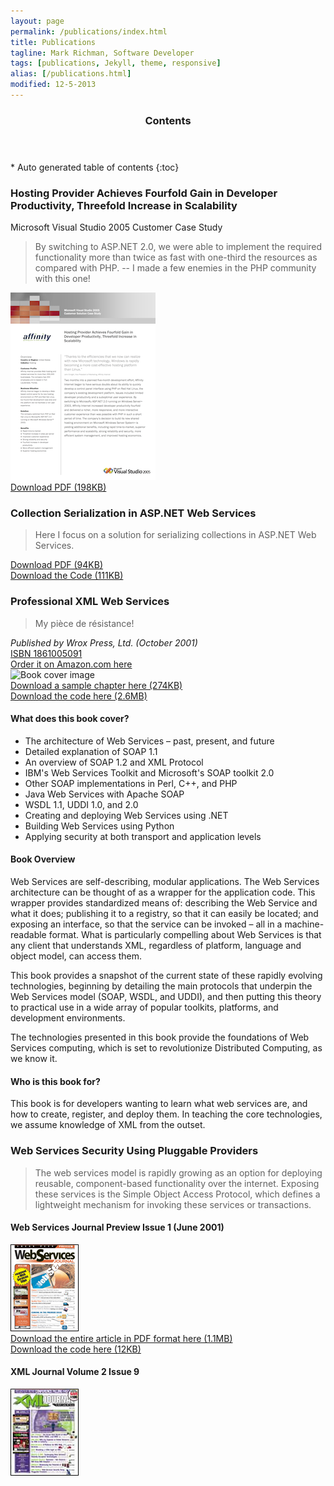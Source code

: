 ```yaml
---
layout: page
permalink: /publications/index.html
title: Publications
tagline: Mark Richman, Software Developer
tags: [publications, Jekyll, theme, responsive]
alias: [/publications.html]
modified: 12-5-2013
---
```


<section id="table-of-contents" class="toc">
<header>
<h3>Contents</h3>
</header>
<div id="drawer" markdown="1">
*  Auto generated table of contents
{:toc}
</div>
</section>

### Hosting Provider Achieves Fourfold Gain in Developer Productivity, Threefold Increase in Scalability
Microsoft Visual Studio 2005 Customer Case Study

> By switching to ASP.NET 2.0, we were able to implement the required functionality more than twice as fast with one-third the resources as compared with PHP. -- I made a few enemies in the PHP community with this one!  
  
![PDF cover image](/assets/MSCaseStudy.png "PDF Cover Image")  
[Download PDF (198KB)](/assets/MSCaseStudy.pdf)  


### Collection Serialization in ASP.NET Web Services

> Here I focus on a solution for serializing collections in ASP.NET Web Services.   

[Download PDF (94KB)](/assets/Collections.pdf)  
[Download the Code (111KB)](/assets/Collections.zip)

### Professional XML Web Services

> My pièce de résistance!

_Published by Wrox Press, Ltd. (October 2001)_  
[ISBN 1861005091](http://www.amazon.com/gp/product/1861005091?ie=UTF8&camp=213733&creative=393177&creativeASIN=1861005091&linkCode=shr&tag=markrich0a-20")  
[Order it on Amazon.com here](http://www.amazon.com/gp/product/1861005091?ie=UTF8&camp=213733&creative=393177&creativeASIN=1861005091&linkCode=shr&tag=markrich0a-20)  
![Book cover image](http://ecx.images-amazon.com/images/I/51MT6Z8Q10L._SX258_BO1,204,203,200_.jpg "Professional XML Web Services")  
[Download a sample chapter here (274KB)](/assets/5091_Chap14.pdf)  
[Download the code here (2.6MB)](/assets/5091.zip)  

#### What does this book cover?

* The architecture of Web Services – past, present, and future
* Detailed explanation of SOAP 1.1
* An overview of SOAP 1.2 and XML Protocol
* IBM's Web Services Toolkit and Microsoft's SOAP toolkit 2.0
* Other SOAP implementations in Perl, C++, and PHP
* Java Web Services with Apache SOAP
* WSDL 1.1, UDDI 1.0, and 2.0
* Creating and deploying Web Services using .NET
* Building Web Services using Python
* Applying security at both transport and application levels

#### Book Overview

Web Services are self-describing, modular applications. The Web Services architecture can be thought of as a wrapper for the application code. This wrapper provides standardized means of: describing the Web Service and what it does; publishing it to a registry, so that it can easily be located; and exposing an interface, so that the service can be invoked – all in a machine-readable format. What is particularly compelling about Web Services is that any client that understands XML, regardless of platform, language and object model, can access them.  

This book provides a snapshot of the current state of these rapidly evolving technologies, beginning by detailing the main protocols that underpin the Web Services model (SOAP, WSDL, and UDDI), and then putting this theory to practical use in a wide array of popular toolkits, platforms, and development environments.  

The technologies presented in this book provide the foundations of Web Services computing, which is set to revolutionize Distributed Computing, as we know it.

#### Who is this book for?

This book is for developers wanting to learn what web services are, and how to create, register, and deploy them. In teaching the core technologies, we assume knowledge of XML from the outset.

### Web Services Security Using Pluggable Providers

> The web services model is rapidly growing as an option for deploying reusable, component-based functionality over the internet. Exposing these services is the Simple Object Access Protocol, which defines a lightweight mechanism for invoking these services or transactions.

#### Web Services Journal Preview Issue 1 (June 2001)
![Web Services Journal](/images/0100.jpg)  
[Download the entire article in PDF format here (1.1MB)](/assets/xmljournal29.pdf)  
[Download the code here (12KB)](/assets/0209.zip)

#### XML Journal Volume 2 Issue 9
![XML Journal](/images/xml2001-09s.jpg)  
